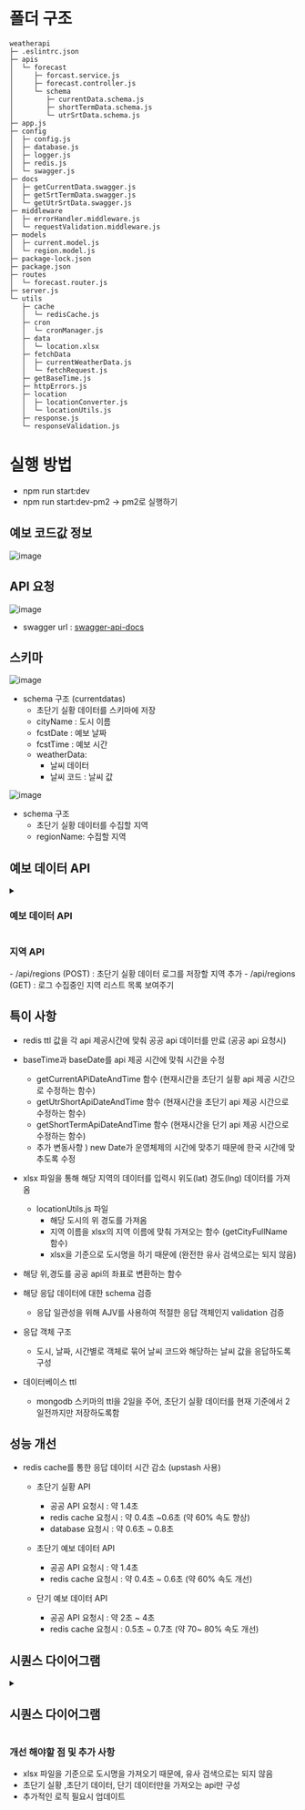 # 폴더 구조 

```
weatherapi
├─ .eslintrc.json
├─ apis
│  └─ forecast
│     ├─ forcast.service.js
│     ├─ forecast.controller.js
│     └─ schema
│        ├─ currentData.schema.js
│        ├─ shortTermData.schema.js
│        └─ utrSrtData.schema.js
├─ app.js
├─ config
│  ├─ config.js
│  ├─ database.js
│  ├─ logger.js
│  ├─ redis.js
│  └─ swagger.js
├─ docs
│  ├─ getCurrentData.swagger.js
│  ├─ getSrtTermData.swagger.js
│  └─ getUtrSrtData.swagger.js
├─ middleware
│  ├─ errorHandler.middleware.js
│  └─ requestValidation.middleware.js
├─ models
│  ├─ current.model.js
│  └─ region.model.js
├─ package-lock.json
├─ package.json
├─ routes
│  └─ forecast.router.js
├─ server.js
└─ utils
   ├─ cache
   │  └─ redisCache.js
   ├─ cron
   │  └─ cronManager.js
   ├─ data
   │  └─ location.xlsx
   ├─ fetchData
   │  ├─ currentWeatherData.js
   │  └─ fetchRequest.js
   ├─ getBaseTime.js
   ├─ httpErrors.js
   ├─ location
   │  ├─ locationConverter.js
   │  └─ locationUtils.js
   ├─ response.js
   └─ responseValidation.js

```
# 실행 방법

- npm run start:dev
- npm run start:dev-pm2 -> pm2로 실행하기



## 예보 코드값 정보

![image](https://github.com/ehdclr/weather-api-app/assets/80464000/dfa670b2-b94b-404e-a012-b9ec7db988e1)



## API 요청
![image](https://github.com/ehdclr/weather-api-app/assets/80464000/6bdf6da3-effb-47e0-81e8-203b6ca7f9fc)

- swagger url : [swagger-api-docs](http://52.141.48.49:8000/api-docs/)


## 스키마 
![image](https://github.com/ehdclr/weather-api-app/assets/80464000/8d7a4bbb-fa33-4813-921c-a67451f03c79)
- schema 구조 (currentdatas)
  - 초단기 실황 데이터를 스키마에 저장
  - cityName : 도시 이름
  - fcstDate : 예보 날짜
  - fcstTime : 예보 시간
  - weatherData:
       - 날씨 데이터
       - 날씨 코드 : 날씨 값

![image](https://github.com/ehdclr/weather-api-app/assets/80464000/b59e608f-828d-40d1-9abe-4dfde9c6cf35)
- schema 구조
  - 초단기 실황 데이터를 수집할 지역
  - regionName: 수집할 지역


## 예보 데이터 API
<details>
  <summary><h3>예보 데이터 API</h3></summary>
  <div markdown="1">
    <ul>
       <img src="https://github.com/ehdclr/weather-api-app/assets/80464000/221f1abe-6b40-4ea3-91b8-b9972ea6f66c" width=70%>
       <img src="https://github.com/ehdclr/weather-api-app/assets/80464000/c22fd71f-f039-4440-998f-1978a1c703b2" width=70%>
      <li>초단기 실황 데이터 - 1시간 기준으로 공공 api 요청 (node-cron)사용  </li>
       <p>서울시, 경기도, 제주도 초단기 실황 데이터를 1시간 기준으로 누적 (매 시간 40분마다 api 요청 제공) cron으로 주기적으로 데이터 요청</p>
      <img src="https://github.com/ehdclr/weather-api-app/assets/80464000/5a651058-c7c3-4ce2-9850-89e44001cf42" width=70%>
      <li>초단기 데이터 - 1시간 기준으로 공공 api 요청</li>
      <p>단기 예보 데이터 1시간 기준으로 업데이트 (매 시간 45분마다 api 요청 제공)
      <img src="https://github.com/ehdclr/weather-api-app/assets/80464000/0a71ad49-5902-4a3a-bc7e-cc1f85bda455" width=70%>
      <li>단기 예보 데이터 - 3시간 기준으로 공공 api 요청</li>
      <p>단기 예보 데이터 3시간 기준으로 업데이트</p>
    </ul>
  </div>
</details> 

<h3>지역 API</h3>
- /api/regions (POST) : 초단기 실황 데이터 로그를 저장할 지역 추가
- /api/regions (GET) : 로그 수집중인 지역 리스트 목록 보여주기

## 특이 사항
- redis ttl 값을 각 api 제공시간에 맞춰 공공 api 데이터를 만료 (공공 api 요청시)

- baseTime과 baseDate를 api 제공 시간에 맞춰 시간을 수정
  - getCurrentAPiDateAndTime 함수 (현재시간을 초단기 실황 api 제공 시간으로 수정하는 함수)
  - getUtrShortApiDateAndTime 함수 (현재시간을 초단기 api 제공 시간으로 수정하는 함수)
  - getShortTermApiDateAndTime 함수 (현재시간을 단기 api 제공 시간으로 수정하는 함수)
  - 추가 변동사항 ) new Date가 운영체제의 시간에 맞추기 때문에 한국 시간에 맞추도록 수정

- xlsx 파일을 통해 해당 지역의 데이터를 입력시 위도(lat) 경도(lng) 데이터를 가져옴
  - locationUtils.js 파일
    - 해당 도시의 위 경도를 가져옴
    - 지역 이름을 xlsx의 지역 이름에 맞춰 가져오는 함수 (getCityFullName 함수)
    - xlsx을 기준으로 도시명을 하기 때문에 (완전한 유사 검색으로는 되지 않음)

- 해당 위,경도를 공공 api의 좌표로 변환하는 함수

- 해당 응답 데이터에 대한 schema 검증
  - 응답 일관성을 위해 AJV를 사용하여 적절한 응답 객체인지 validation 검증

- 응답 객체 구조
  - 도시, 날짜, 시간별로 객체로 묶어 날씨 코드와 해당하는 날씨 값을 응답하도록 구성

- 데이터베이스 ttl
  - mongodb 스키마의 ttl을 2일을 주어, 초단기 실황 데이터를 현재 기준에서 2일전까지만 저장하도록함


## 성능 개선
- redis cache를 통한 응답 데이터 시간 감소 (upstash 사용)
   - 초단기 실황 API
     - 공공 API 요청시 : 약 1.4초
     - redis cache 요청시 : 약 0.4초 ~0.6초 (약 60% 속도 향상)
     - database 요청시 : 약 0.6초 ~ 0.8초

   - 초단기 예보 데이터 API
     - 공공 API 요청시 : 약 1.4초
     - redis cache 요청시 : 약 0.4초 ~ 0.6초 (약 60% 속도 개선)
    
   - 단기 예보 데이터 API
     - 공공 API 요청시 : 약 2초 ~ 4초
     - redis cache 요청시 : 0.5초 ~ 0.7초 (약 70~ 80% 속도 개선)

## 시퀀스 다이어그램
<details>
  <summary><h2>시퀀스 다이어그램</h2></summary>
  <div markdown="1">
    <ul>
       <img src="https://github.com/ehdclr/weather-api-app/assets/80464000/4fc58dde-c255-4bfc-a9b4-687dd0f911df" width=70%>
      <li>초단기 실황 데이터 시퀀스 다이어그램  </li>
      <img src="https://github.com/ehdclr/weather-api-app/assets/80464000/c275b4f7-ce17-4598-b741-f079e05bc08f" width=70%>
      <li>초단기 데이터 시퀀스 다이어그램</li>
      <img src="https://github.com/ehdclr/weather-api-app/assets/80464000/fbf968c2-b956-4721-bca8-a22d771381c0" width=70%>
      <li>단기 예보 데이터 시퀀스 다이어그램</li>
      <img src="https://github.com/ehdclr/weather-api-app/assets/80464000/7f196dac-07ac-484f-8f6f-24711c963852" width=70%>
      <li>도시의 초단기 실황 데이터 누적하기위한 지역추가 시퀀스 다이어그램</li>
       <img src="https://github.com/ehdclr/weather-api-app/assets/80464000/b30cbbcd-8fd8-43a7-bc6c-8ece5449f2bf" width=70%>
      <li>수집하고 있는 도시들 목록 보여주기</li>
    </ul>
  </div>
</details> 


### 개선 해야할 점 및 추가 사항
- xlsx 파일을 기준으로 도시명을 가져오기 때문에, 유사 검색으로는 되지 않음
- 초단기 실황 ,초단기 데이터, 단기 데이터만을 가져오는 api만 구성
- 추가적인 로직 필요시 업데이트
